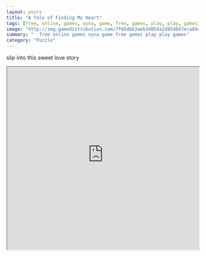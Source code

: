 ```yaml
---
layout: posts
title: "A Tale of Finding My Heart"
tags: [free, online, games, oyna, game, free, games, play, play, games]
image: "http://img.gamedistribution.com/ff65dbb3aeb34854a2d854847eca84df.jpg"
summary: "  free online games oyna game free games play play games"
category: "Puzzle"
---
```


slip into this sweet love story

<iframe width="100%" height="480px;" src="http://flash.gamedistribution.com?game=ff65dbb3aeb34854a2d854847eca84df"></iframe>